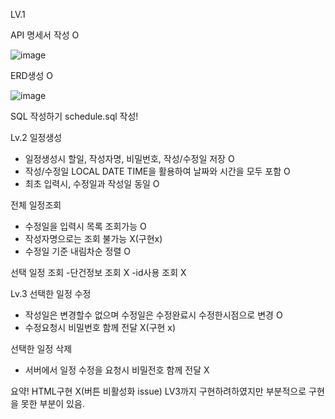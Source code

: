 LV.1

API 명세서 작성 O

![image](https://github.com/user-attachments/assets/91033441-935a-4ae0-857a-b154b4a5ffd7)

ERD생성 O

![image](https://github.com/user-attachments/assets/1d34cc67-becf-454f-9be5-1fd60280c73c)

SQL 작성하기 
schedule.sql 작성! 

Lv.2
일정생성
- 일정생성시 할일, 작성자명, 비밀번호, 작성/수정일 저장 O
- 작성/수정일 LOCAL DATE TIME을 활용하여 날짜와 시간을 모두 포함 O
- 최초 입력시, 수정일과 작성일 동일 O

전체 일정조회
- 수정일을 입력시 목록 조회가능 O
- 작성자명으로는 조회 불가능 X(구현x)
- 수정일 기준 내림차순 정렬 O

선택 일정 조회
-단건정보 조회 X
-id사용 조회 X

Lv.3
선택한 일정 수정
- 작성일은 변경할수 없으며 수정일은 수정완료시 수정한시점으로 변경 O
- 수정요청시 비밀번호 함께 전달 X(구현 x)

선택한 일정 삭제
- 서버에서 일정 수정을 요청시 비밀전호 함께 전달 X

요약!
HTML구현 X(버튼 비활성화 issue)
LV3까지 구현하려하였지만 부분적으로 구현을 못한 부분이 있음.

